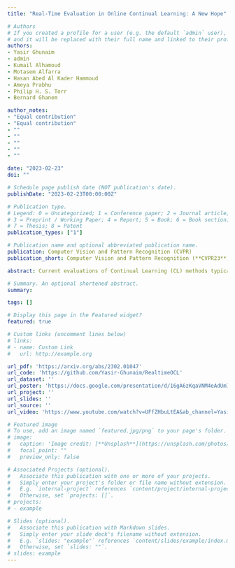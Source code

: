 ```yaml
---
title: "Real-Time Evaluation in Online Continual Learning: A New Hope"

# Authors
# If you created a profile for a user (e.g. the default `admin` user), write the username (folder name) here 
# and it will be replaced with their full name and linked to their profile.
authors:
- Yasir Ghunaim
- admin
- Kumail Alhamoud
- Motasem Alfarra 
- Hasan Abed Al Kader Hammoud
- Ameya Prabhu
- Philip H. S. Torr
- Bernard Ghanem

author_notes:
- "Equal contribution"
- "Equal contribution"
- ""
- ""
- ""
- ""
- ""

date: "2023-02-23"
doi: ""

# Schedule page publish date (NOT publication's date).
publishDate: "2023-02-23T00:00:00Z"

# Publication type.
# Legend: 0 = Uncategorized; 1 = Conference paper; 2 = Journal article;
# 3 = Preprint / Working Paper; 4 = Report; 5 = Book; 6 = Book section;
# 7 = Thesis; 8 = Patent
publication_types: ["1"]

# Publication name and optional abbreviated publication name.
publication: Computer Vision and Pattern Recognition (CVPR)
publication_short: Computer Vision and Pattern Recognition (**CVPR23**) [<span style="color:red">Highlight</span>]

abstract: Current evaluations of Continual Learning (CL) methods typically assume that there is no constraint on training time and computation. This is an unrealistic assumption for any real-world setting, which motivates us to propose; a practical real-time evaluation of continual learning, in which the stream does not wait for the model to complete training before revealing the next data for predictions. To do this, we evaluate current CL methods with respect to their computational costs. We conduct extensive experiments on CLOC, a large-scale dataset containing 39 million time-stamped images with geolocation labels. We show that a simple baseline outperforms state-of-the-art CL methods under this evaluation, questioning the applicability of existing methods in realistic settings. In addition, we explore various CL components commonly used in the literature, including memory sampling strategies and regularization approaches. We find that all considered methods fail to be competitive against our simple baseline. This surprisingly suggests that the majority of existing CL literature is tailored to a specific class of streams that is not practical. We hope that the evaluation we provide will be the first step towards a paradigm shift to consider the computational cost in the development of online continual learning methods.

# Summary. An optional shortened abstract.
summary: 

tags: []

# Display this page in the Featured widget?
featured: true

# Custom links (uncomment lines below)
# links:
# - name: Custom Link
#   url: http://example.org

url_pdf: 'https://arxiv.org/abs/2302.01047'
url_code: 'https://github.com/Yasir-Ghunaim/RealtimeOCL'
url_dataset: ''
url_poster: 'https://docs.google.com/presentation/d/16gA6zKqaVNM4eAdUm7NkWf13YCy7FyR4/edit?usp=share_link&ouid=105085779370076248797&rtpof=true&sd=true'
url_project: ''
url_slides: ''
url_source: ''
url_video: 'https://www.youtube.com/watch?v=UFfZHbuLtEA&ab_channel=YasirGhunaim'

# Featured image
# To use, add an image named `featured.jpg/png` to your page's folder. 
# image:
#   caption: 'Image credit: [**Unsplash**](https://unsplash.com/photos/pLCdAaMFLTE)'
#   focal_point: ""
#   preview_only: false

# Associated Projects (optional).
#   Associate this publication with one or more of your projects.
#   Simply enter your project's folder or file name without extension.
#   E.g. `internal-project` references `content/project/internal-project/index.md`.
#   Otherwise, set `projects: []`.
# projects:
# - example

# Slides (optional).
#   Associate this publication with Markdown slides.
#   Simply enter your slide deck's filename without extension.
#   E.g. `slides: "example"` references `content/slides/example/index.md`.
#   Otherwise, set `slides: ""`.
# slides: example
---
```

<!-- 
{{% callout note %}}
Click the *Cite* button above to demo the feature to enable visitors to import publication metadata into their reference management software.
{{% /callout %}}

{{% callout note %}}
Create your slides in Markdown - click the *Slides* button to check out the example.
{{% /callout %}}

Supplementary material can be found [here](https://drive.google.com/file/d/17tGxceooVTT0JFkBsQjsh3h529U7yI1v/view?usp=sharing). -->
